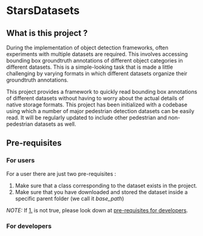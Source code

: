 # StarsDatasets

## What is this project ?
During the implementation of object detection frameworks, often experiments with multiple datasets are required. This involves
accessing bounding box groundtruth annotations of different object categories in different datasets. This is a simple-looking 
task that is made a little challenging by varying formats in which different datasets organize their groundtruth annotations.

This project provides a framework to quickly read bounding box annotations of different datasets without having to worry about 
the actual details of native storage formats. This project has been initialized with a codebase using which a number of 
major pedestrian detection datasets can be easily read. It will be regularly updated to include other pedestrian and 
non-pedestrian datasets as well.

## Pre-requisites
### For users
For a user there are just two pre-requisites :
1.  Make sure that a class corresponding to the dataset exists in the project.
2.  Make sure that you have downloaded and stored the dataset inside a specific parent folder (we call it *base_path*)

*NOTE:* If [1.](https://github.com/ujjwal-researcher/StarsDatasets/blob/master/README.md#L16) is not true, please look down at 
[pre-requisites for developers](https://github.com/ujjwal-researcher/StarsDatasets/blob/master/README.md#L21).
### For developers

